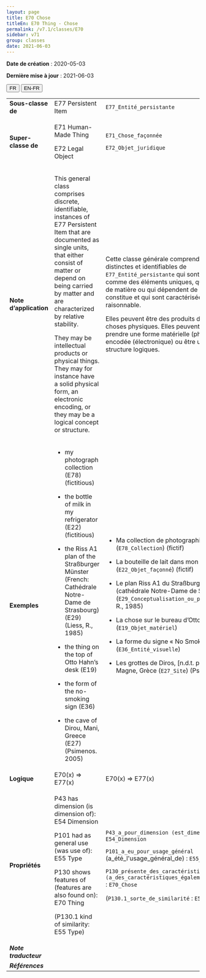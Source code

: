 ```yaml
---
layout: page
title: E70 Chose
titleEn: E70 Thing - Chose
permalink: /v7.1/classes/E70
sidebar: v71
group: classes
date: 2021-06-03
---
```


**Date de création** : 2020-05-03

**Dernière mise à jour** : 2021-06-03

<div class="lang-buttons">
  <button id="fr" class="activate">FR</button>
  <button id="en-fr">EN-FR</button>
</div>

<table>
<tbody>
<tr>
<td><strong>Sous-classe de</strong></td>
<td class="en">E77 Persistent Item</td>
<td><code class="language-plaintext highlighter-rouge">E77_Entité_persistante</code></td>
</tr>
<tr>
<td><strong>Super-classe de</strong></td>
<td class="en"><p>E71 Human-Made Thing</p>
<p>E72 Legal Object</p></td>
<td><p><code class="language-plaintext highlighter-rouge">E71_Chose_façonnée</code></p>
<p><code class="language-plaintext highlighter-rouge">E72_Objet_juridique</code></p></td>
</tr>
<tr>
<td><strong>Note d’application</strong></td>
<td class="en"><p>This general class comprises discrete, identifiable, instances of E77 Persistent Item that are documented as single units, that either consist of matter or depend on being carried by matter and are characterized by relative stability.</p>
<p>They may be intellectual products or physical things. They may for instance have a solid physical form, an electronic encoding, or they may be a logical concept or structure.</p></td>
<td><p>Cette classe générale comprend les instances distinctes et identifiables de <code class="language-plaintext highlighter-rouge">E77_Entité_persistante</code> qui sont documentées comme des éléments uniques, qui sont constituées de matière ou qui dépendent de la matière qui les constitue et qui sont caractérisées par une stabilité raisonnable.</p>
<p>Elles peuvent être des produits de l’intellect ou des choses physiques. Elles peuvent, par exemple, prendre une forme matérielle (physique et solide), encodée (électronique) ou être un concept ou une structure logiques.</p></td>
</tr>
<tr>
<td><strong>Exemples</strong></td>
<td class="en"><ul>
<li>
<p>my photograph collection (E78) (fictitious)</p>
</li>
<li>
<p>the bottle of milk in my refrigerator (E22) (fictitious)</p>
</li>
<li>
<p>the Riss A1 plan of the Straßburger Münster (French: Cathédrale Notre-Dame de Strasbourg) (E29) (Liess, R., 1985)</p>
</li>
<li>
<p>the thing on the top of Otto Hahn’s desk (E19)</p>
</li>
<li>
<p>the form of the no-smoking sign (E36)</p>
</li>
<li>
<p>the cave of Dirou, Mani, Greece (E27) (Psimenos. 2005)</p>
</li>
</ul></td>
<td><ul>
<li>
<p>Ma collection de photographies (<code class="language-plaintext highlighter-rouge">E78_Collection</code>) (fictif)</p>
</li>
<li>
<p>La bouteille de lait dans mon réfrigérateur (<code class="language-plaintext highlighter-rouge">E22_Objet_façonné</code>) (fictif)</p>
</li>
<li>
<p>Le plan Riss A1 du Straßburger Münster (cathédrale Notre-Dame de Strasbourg) (<code class="language-plaintext highlighter-rouge">E29_Conceptualisation_ou_procédure</code>) (Liess, R., 1985)</p>
</li>
<li>
<p>La chose sur le bureau d’Otto Hahn (<code class="language-plaintext highlighter-rouge">E19_Objet_matériel</code>)</p>
</li>
<li>
<p>La forme du signe « No Smoking » (<code class="language-plaintext highlighter-rouge">E36_Entité_visuelle</code>)</p>
</li>
<li>
<p>Les grottes de Diros, [n.d.t. péninsule du] Magne, Grèce (<code class="language-plaintext highlighter-rouge">E27_Site</code>) (Psimenos, 2005)</p>
</li>
</ul></td>
</tr>
<tr>
<td><strong>Logique</strong></td>
<td class="en">E70(x) ⇒ E77(x)</td>
<td>E70(x) ⇒ E77(x)</td>
</tr>
<tr>
<td><strong>Propriétés</strong></td>
<td class="en"><p>P43 has dimension (is dimension of): E54 Dimension</p>
<p>P101 had as general use (was use of): E55 Type</p>
<p>P130 shows features of (features are also found on): E70 Thing</p>
<p>(P130.1 kind of similarity: E55 Type)</p></td>
<td><p><code class="language-plaintext highlighter-rouge">P43_a_pour_dimension (est_dimension_de)</code> : <code class="language-plaintext highlighter-rouge">E54_Dimension</code></p>
<p><code class="language-plaintext highlighter-rouge">P101_a_eu_pour_usage_général</code> (a_été_l'usage_général_de) : <code class="language-plaintext highlighter-rouge">E55_Type</code></p>
<p><code class="language-plaintext highlighter-rouge">P130_présente_des_caractéristiques_de (a_des_caractéristiques_également_présentes_sur)</code> : <code class="language-plaintext highlighter-rouge">E70_Chose</code></p>
<p>(<code class="language-plaintext highlighter-rouge">P130.1_sorte_de_similarité</code> : <code class="language-plaintext highlighter-rouge">E55_Type</code>)</p></td>
</tr>
<tr>
<td><strong><em>Note traducteur</em></strong></td>
<td colspan="2"></td>
</tr>
<tr>
<td><strong><em>Références</em></strong></td>
<td colspan="2"></td>
</tr>
</tbody>
</table>


